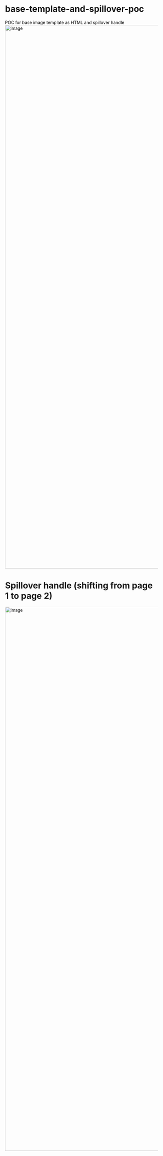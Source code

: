 # base-template-and-spillover-poc
POC for base image template as HTML and spillover handle 
<img width="1784" alt="image" src="https://user-images.githubusercontent.com/116354279/206135914-9022f336-3cae-45fb-a29f-25a6783b1d6b.png">

# Spillover handle (shifting from page 1 to page 2)
<img width="1786" alt="image" src="https://user-images.githubusercontent.com/116354279/206428409-b7d4d4ac-4fe2-4976-957b-d043ce61faf0.png">
